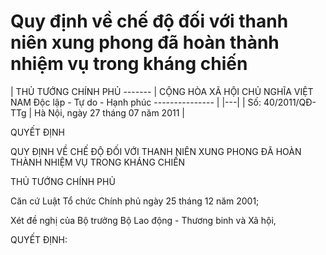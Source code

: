 # Quy định về chế độ đối với thanh niên xung phong đã hoàn thành nhiệm vụ trong kháng chiến

| THỦ TƯỚNG CHÍNH PHỦ ------- | CỘNG HÒA XÃ HỘI CHỦ NGHĨA VIỆT NAM Độc lập - Tự do - Hạnh phúc --------------- |
|---|
| Số: 40/2011/QĐ-TTg | Hà Nội, ngày 27 tháng 07 năm 2011 |

QUYẾT ĐỊNH

QUY ĐỊNH VỀ CHẾ ĐỘ ĐỐI VỚI THANH NIÊN XUNG PHONG ĐÃ HOÀN THÀNH NHIỆM VỤ TRONG KHÁNG CHIẾN

THỦ TƯỚNG CHÍNH PHỦ

Căn cứ Luật Tổ chức Chính phủ ngày 25 tháng 12 năm 2001;

Xét đề nghị của Bộ trưởng Bộ Lao động - Thương binh và Xã hội,

QUYẾT ĐỊNH: